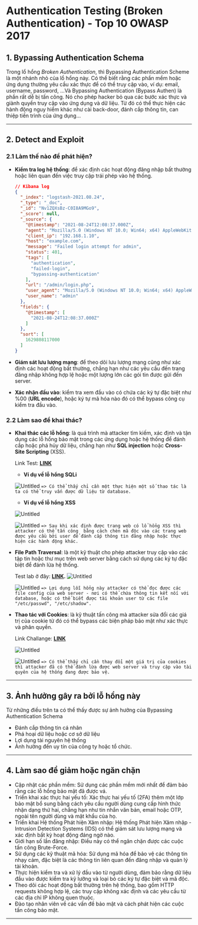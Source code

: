 # Authentication Testing (Broken Authentication) - Top 10 OWASP 2017

## 1. Bypassing Authentication Schema
Trong lổ hổng *Broken Authentication*, thì Bypassing Authentication Scheme là một nhánh nhỏ của lổ hổng này. Có thể biết rằng các phần mềm hoặc ứng dụng thường yêu cầu xác thực để có thể truy cập vào, ví dụ: email, username, password, …Và Bypassing Authentication (Bypass Authen) là phần rất dễ bị tấn công. Nó cho phép hacker bỏ qua các bước xác thực và giành quyền truy cập vào ứng dụng và dữ liệu. Từ đó có thể thực hiện các hành động nguy hiểm khác như cài back-door, đánh cắp thông tin, can thiệp tiến trình của ứng dụng…

---
## 2. Detect and Exploit
### 2.1 Làm thế nào để phát hiện?
  - **Kiểm tra log hệ thống**: để xác định các hoạt động đăng nhập bất thường hoặc liên quan đến việc truy cập trái phép vào hệ thống.
    ```json
    // Kibana log
    {
      "_index": "logstash-2021.08.24",
      "_type": "_doc",
      "_id": "Nv1ZQXsBz-C0I8A9MGo9",
      "_score": null,
      "_source": {
        "@timestamp": "2021-08-24T12:08:37.000Z",
        "agent": "Mozilla/5.0 (Windows NT 10.0; Win64; x64) AppleWebKit/537.36 (KHTML, like Gecko) Chrome/93.0.4577.63 Safari/537.36",
        "client_ip": "192.168.1.10",
        "host": "example.com",
        "message": "Failed login attempt for admin",
        "status": 401,
        "tags": [
          "authentication",
          "failed-login",
          "bypassing-authentication"
        ],
        "url": "/admin/login.php",
        "user_agent": "Mozilla/5.0 (Windows NT 10.0; Win64; x64) AppleWebKit/537.36 (KHTML, like Gecko) Chrome/93.0.4577.63 Safari/537.36",
        "user_name": "admin"
      },
      "fields": {
        "@timestamp": [
          "2021-08-24T12:08:37.000Z"
        ]
      },
      "sort": [
        1629808117000
      ]
    }
    ```

  - **Giám sát lưu lượng mạng**: để theo dõi lưu lượng mạng cũng như xác định các hoạt động bất thường, chẳng hạn như các yêu cầu đến trang đăng nhập không hợp lệ hoặc một lượng lớn các gói tin được gửi đến server.
  - **Xác nhận đầu vào**: kiểm tra xem đầu vào có chứa các ký tự đặc biệt như %00 (**URL encode**), hoặc ký tự mã hóa nào đó có thể bypass công cụ kiểm tra đầu vào.

### 2.2 Làm sao để khai thác?
- **Khai thác các lỗ hổng**: là quá trình mà attacker tìm kiếm, xác định và tận dụng các lỗ hổng bảo mật trong các ứng dụng hoặc hệ thống để đánh cắp hoặc phá hủy dữ liệu, chẳng hạn như **SQL injection** hoặc **Cross-Site Scripting** (XSS).
    
    Link Test: **[LINK](https://dvwa.fptufia.me/)**
    
    * **Ví dụ về lỗ hổng SQLi**
    
    ![Untitled](.image/Untitled.png)
    ```=> Có thể thấy chỉ cần một thực hiện một số thao tác là ta có thể truy vấn được dữ liệu từ database.```

    * **Ví dụ về lỗ hổng XSS**
    
    ![Untitled](.image/Untitled%201.png)
    
    ![Untitled](.image/Untitled%202.png)
    ```=> Sau khi xác định được trang web có lổ hổng XSS thì attacker có thể tấn công  bằng cách chèn mã độc vào các trang web được yêu cầu bởi user để đánh cắp thông tin đăng nhập hoặc thực hiện các hành động khác.```
       
- **File Path Traversal**: là một kỹ thuật cho phép attacker truy cập vào các tập tin hoặc thư mục trên web server bằng cách sử dụng các ký tự đặc biệt để đánh lừa hệ thống. 
    
    Test lab ở đây: **[LINK](https://portswigger.net/web-security/file-path-traversal).**
    ![Untitled](.image/Untitled%203.png)
    
    ![Untitled](.image/Untitled%204.png)
    ```=> Lợi dụng lỗi hổng này attacker có thể đọc được các file config của web server - nơi có thể chứa thông tin kết nối với database, hoặc có thể biết được tài khoản user từ các file "/etc/passwd", "/etc/shadow".```

- **Thao tác với Cookies**: là kỹ thuật tấn công mà attacker sửa đổi các giá trị của cookie từ đó có thể bypass các biện pháp bảo mật như xác thực và phân quyền.
    
    Link Challange: **[LINK](https://www.root-me.org/en/Challenges/Web-Server/HTTP-Cookies)**
    
    ![Untitled](.image/Untitled%205.png)
    
    ![Untitled](.image/Untitled%206.png)
    ```=> Có thể thấy chỉ cần thay đổi một giá trị của cookies thì attacker đã có thể đánh lừa được web server và truy cập vào tài quyên của hệ thống đang được bảo vệ.```
---
## 3. Ảnh hưởng gây ra bởi lỗ hổng này
Từ những điều trên ta có thể thấy được sự ảnh hưởng của Bypassing Authentication Schema
- Đánh cắp thông tin cá nhân
- Phá hoại dữ liệu hoặc cơ sở dữ liệu
- Lợi dụng tài nguyên hệ thống
- Ảnh hưởng đến uy tín của công ty hoặc tổ chức.

---
## 4. Làm sao để giảm hoặc ngăn chặn
- Cập nhật các phần mềm: Sử dụng các phần mềm mới nhất để đảm bảo rằng các lỗ hổng bảo mật đã được vá.
- Triển khai xác thực hai yếu tố: Xác thực hai yếu tố (2FA) thêm một lớp bảo mật bổ sung bằng cách yêu cầu người dùng cung cấp hình thức nhận dạng thứ hai, chẳng hạn như tin nhắn văn bản, email hoặc OTP, ngoài tên người dùng và mật khẩu của họ.
- Triển khai Hệ thống Phát hiện Xâm nhập: Hệ thống Phát hiện Xâm nhập - Intrusion Detection Systems (IDS) có thể giám sát lưu lượng mạng và xác định bất kỳ hoạt động đáng ngờ nào.
- Giới hạn số lần đăng nhập: Điều này có thể ngăn chặn được các cuộc tấn công Brute-Force.
- Sử dụng các kỹ thuật mã hóa: Sử dụng mã hóa để bảo vệ các thông tin nhạy cảm, đặc biệt là các thông tin liên quan đến đăng nhập và quản lý tài khoản.
- Thực hiện kiểm tra và xử lý đầu vào từ người dùng, đảm bảo rằng dữ liệu đầu vào được kiểm tra kỹ lưỡng và loại bỏ các ký tự đặc biệt và mã độc.
- Theo dõi các hoạt động bất thường trên hệ thống, bao gồm HTTP requests không hợp lệ, các truy cập không xác định và các yêu cầu từ các địa chỉ IP không quen thuộc.
- Đào tạo nhân viên về các vấn đề bảo mật và cách phát hiện các cuộc tấn công bảo mật.
---